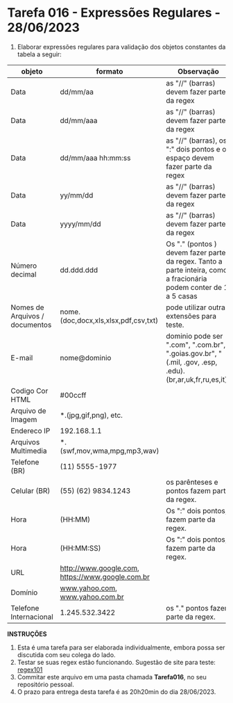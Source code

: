 # Tarefa 016 - Expressões Regulares - 28/06/2023

1. Elaborar expressões regulares para validação dos objetos constantes da tabela a seguir:

| objeto                         | formato                                          | Observação                                                                                                         |
| ------------------------------ | ------------------------------------------------ | ------------------------------------------------------------------------------------------------------------------ |
| Data                           | dd/mm/aa                                         | as "//" (barras) devem fazer parte da regex                                                                        |
| Data                           | dd/mm/aaa                                        | as "//" (barras) devem fazer parte da regex                                                                        |
| Data                           | dd/mm/aaa hh:mm:ss                               | as "//" (barras), os ":" dois pontos e o espaço devem fazer parte da regex                                         |
| Data                           | yy/mm/dd                                         | as "//" (barras) devem fazer parte da regex                                                                        |
| Data                           | yyyy/mm/dd                                       | as "//" (barras) devem fazer parte da regex                                                                        |
| Número decimal                 | dd.ddd.ddd                                       | Os "." (pontos ) devem fazer parte da regex. Tanto a parte inteira, como a fracionária podem conter de 1 a 5 casas |
| Nomes de Arquivos / documentos | nome.(doc,docx,xls,xlsx,pdf,csv,txt)             | pode utilizar outras extensões para teste.                                                                         |
| E-mail                         | nome@dominio                                     | dominio pode ser ".com", ".com.br", ".goias.gov.br", "(.mil, .gov, .esp, .edu).(br,ar,uk,fr,ru,es,it)"             |
| Codigo Cor HTML                | #00ccff                                          |
| Arquivo de Imagem              | \*.(jpg,gif,png), etc.                           |
| Endereco IP                    | 192.168.1.1                                      |
| Arquivos Multimedia            | \*.(swf,mov,wma,mpg,mp3,wav)                     |
| Telefone (BR)                  | (11) 5555-1977                                   |
| Celular (BR)                   | (55) (62) 9834.1243                              | os parênteses e pontos fazem parte da regex.                                                                       |
| Hora                           | (HH:MM)                                          | Os ":" dois pontos, fazem parte da regex.                                                                          |
| Hora                           | (HH:MM:SS)                                       | Os ":" dois pontos, fazem parte da regex.                                                                          |
| URL                            | http://www.google.com, https://www.google.com.br |
| Domínio                        | www.yahoo.com, www.yahoo.com.br                  |
| Telefone Internacional         | 1.245.532.3422                                   | os "." pontos fazem parte da regex.                                                                                |

**INSTRUÇÕES**

1. Esta é uma tarefa para ser elaborada individualmente, embora possa ser discutida com seu colega do lado.
2. Testar se suas regex estão funcionando. Sugestão de site para teste: [regex101](regex101.com)
3. Commitar este arquivo em uma pasta chamada **Tarefa016**, no seu repositório pessoal.
4. O prazo para entrega desta tarefa é as 20h20min do dia 28/06/2023.
